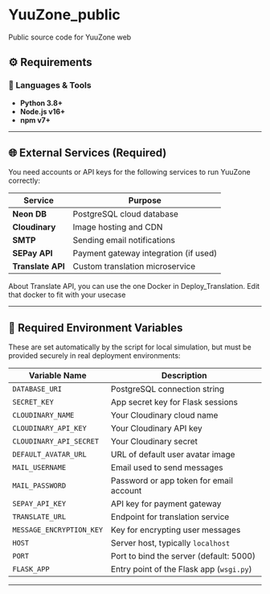 # YuuZone_public
Public source code for YuuZone web

## ⚙️ Requirements

### 🧠 Languages & Tools

- **Python 3.8+**
- **Node.js v16+**
- **npm v7+**

---

## 🌐 External Services (Required)

You need accounts or API keys for the following services to run YuuZone correctly:

| Service           | Purpose                                 |
|-------------------|-----------------------------------------|
| **Neon DB**       | PostgreSQL cloud database               |
| **Cloudinary**    | Image hosting and CDN                   |
| **SMTP**          | Sending email notifications             |
| **SEPay API**     | Payment gateway integration (if used)   |
| **Translate API** | Custom translation microservice         |

About Translate API, you can use the one Docker in Deploy_Translation. Edit that docker to fit with your usecase 

---


## 🔐 Required Environment Variables

These are set automatically by the script for local simulation, but must be provided securely in real deployment environments:

| Variable Name            | Description                                |
|--------------------------|--------------------------------------------|
| `DATABASE_URI`           | PostgreSQL connection string               |
| `SECRET_KEY`             | App secret key for Flask sessions          |
| `CLOUDINARY_NAME`        | Your Cloudinary cloud name                 |
| `CLOUDINARY_API_KEY`     | Your Cloudinary API key                    |
| `CLOUDINARY_API_SECRET`  | Your Cloudinary secret                     |
| `DEFAULT_AVATAR_URL`     | URL of default user avatar image           |
| `MAIL_USERNAME`          | Email used to send messages                |
| `MAIL_PASSWORD`          | Password or app token for email account    |
| `SEPAY_API_KEY`          | API key for payment gateway                |
| `TRANSLATE_URL`          | Endpoint for translation service           |
| `MESSAGE_ENCRYPTION_KEY` | Key for encrypting user messages           |
| `HOST`                   | Server host, typically `localhost`         |
| `PORT`                   | Port to bind the server (default: 5000)    |
| `FLASK_APP`              | Entry point of the Flask app (`wsgi.py`)   |

---
